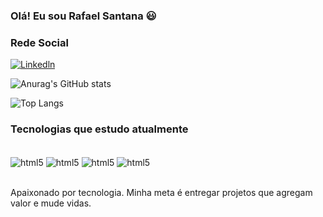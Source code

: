 ### Olá! Eu sou Rafael Santana 😃

### Rede Social

[![Linkedln](https://img.shields.io/badge/LinkedIn-0077B5?style=for-the-badge&logo=linkedin&logoColor=white)](https://www.linkedin.com/in/rafael-santana11/)

![Anurag's GitHub stats](https://github-readme-stats.vercel.app/api?username=Rafaelsn11&show_icons=true&theme=tokyonight)

![Top Langs](https://github-readme-stats.vercel.app/api/top-langs/?username=Rafaelsn11&hide_progress=true)

### Tecnologias que estudo atualmente

<div style="display: inline_block"><br/>
    <img align="center" alt="html5" src="https://img.shields.io/badge/C%23-239120?style=for-the-badge&logo=c-sharp&logoColor=white"/>
    <img align="center" alt="html5" src="https://img.shields.io/badge/.NET-5C2D91?style=for-the-badge&logo=.net&logoColor=white"/>
    <img align="center" alt="html5" src="https://img.shields.io/badge/C-00599C?style=for-the-badge&logo=c&logoColor=white"/>
    <img align="center" alt="html5" src="https://img.shields.io/badge/Python-14354C?style=for-the-badge&logo=python&logoColor=white"/>
    
</div><br/>

Apaixonado por tecnologia. Minha meta é entregar projetos que agregam valor e mude vidas.


